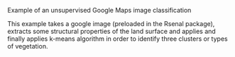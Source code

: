 Example of an unsupervised Google Maps image classification

This example takes a google image (preloaded in the Rsenal package), 
extracts some structural properties of the land surface and applies and finally applies k-means algorithm in order to identify three clusters or types of vegetation.


